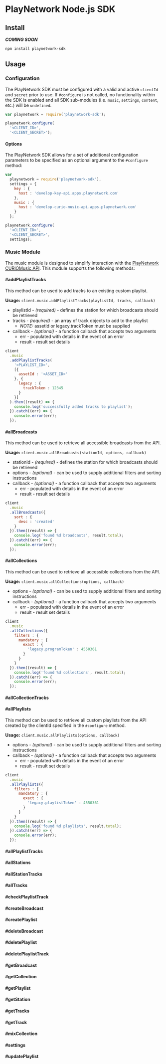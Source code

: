 # PlayNetwork Node.js SDK

## Install

**_COMING SOON_**

```bash
npm install playnetwork-sdk
```

## Usage

### Configuration

The PlayNetwork SDK must be configured with a valid and active `clientId` and `secret` prior to use. If `#configure` is not called, no functionality within the SDK is enabled and all SDK sub-modules (i.e. `music`, `settings`, `content`, etc.) will be `undefined`.

```javascript
var playnetwork = require('playnetwork-sdk');

playnetwork.configure(
  '<CLIENT_ID>',
  '<CLIENT_SECRET>');
```

#### Options

The PlayNetwork SDK allows for a set of additional configuration parameters to be specified as an optional argument to the `#configure` method:

```javascript
var
  playnetwork = require('playnetwork-sdk'),
  settings = {
    key : {
      host : 'develop-key-api.apps.playnetwork.com'
    },
    music : {
      host : 'develop-curio-music-api.apps.playnetwork.com'
    }
  };

playnetwork.configure(
  '<CLIENT_ID>',
  '<CLIENT_SECRET>',
  settings);
```

### Music Module

The music module is designed to simplify interaction with the [PlayNetwork CURIOMusic API](https://curio-music-api.apps.playnetwork.com/v2/docs). This module supports the following methods:

#### #addPlaylistTracks

This method can be used to add tracks to an existing custom playlist.

**Usage:** `client.music.addPlaylistTracks(playlistId, tracks, callback)`

* playlistId - _(required)_ - defines the station for which broadcasts should be retrieved
* tracks - _(required)_ - an array of track objects to add to the playlist
  * _NOTE:_ assetId or legacy.trackToken must be supplied
* callback - _(optional)_ - a function callback that accepts two arguments
  * err - populated with details in the event of an error
  * result - result set details

```javascript
client
  .music
  .addPlaylistTracks(
    '<PLAYLIST_ID>',
    [{
      assetId : '<ASSET_ID>'
    }, {
      legacy : {
        trackToken : 12345
      }
    }]
  ).then((result) => {
    console.log('successfully added tracks to playlist');
  }).catch((err) => {
    console.error(err);
  });
```

#### #allBroadcasts

This method can be used to retrieve all accessible broadcasts from the API.

**Usage:** `client.music.allBroadcasts(stationId, options, callback)`

* stationId - _(required)_ - defines the station for which broadcasts should be retrieved
* options - _(optional)_ - can be used to supply additional filters and sorting instructions
* callback - _(optional)_ - a function callback that accepts two arguments
  * err - populated with details in the event of an error
  * result - result set details

```javascript
client
  .music
  .allBroadcasts({
    sort : {
      desc : 'created'
    }
  }).then((result) => {
    console.log('found %d broadcasts', result.total);
  }).catch((err) => {
    console.error(err);
  });
```

#### #allCollections

This method can be used to retrieve all accessible collections from the API.

**Usage:** `client.music.allCollections(options, callback)`

* options - _(optional)_ - can be used to supply additional filters and sorting instructions
* callback - _(optional)_ - a function callback that accepts two arguments
  * err - populated with details in the event of an error
  * result - result set details

```javascript
client
  .music
  .allCollections({
    filters : {
      mandatory : {
        exact : {
          'legacy.programToken' : 4550361
        }
      }
    }
  }).then((result) => {
    console.log('found %d collections', result.total);
  }).catch((err) => {
    console.error(err);
  });
```

#### #allCollectionTracks

#### #allPlaylists

This method can be used to retrieve all custom playlists from the API created by the clientId specified in the `#configure` method.

**Usage:** `client.music.allPlaylists(options, callback)`

* options - _(optional)_ - can be used to supply additional filters and sorting instructions
* callback - _(optional)_ - a function callback that accepts two arguments
  * err - populated with details in the event of an error
  * result - result set details

```javascript
client
  .music
  .allPlaylists({
    filters : {
      mandatory : {
        exact : {
          'legacy.playlistToken' : 4550361
        }
      }
    }
  }).then((result) => {
    console.log('found %d playlists', result.total);
  }).catch((err) => {
    console.error(err);
  });
```

#### #allPlaylistTracks
#### #allStations
#### #allStationTracks
#### #allTracks
#### #checkPlaylistTrack
#### #createBroadcast
#### #createPlaylist
#### #deleteBroadcast
#### #deletePlaylist
#### #deletePlaylistTrack
#### #getBroadcast
#### #getCollection
#### #getPlaylist
#### #getStation
#### #getTracks
#### #getTrack
#### #mixCollection
#### #settings
#### #updatePlaylist
